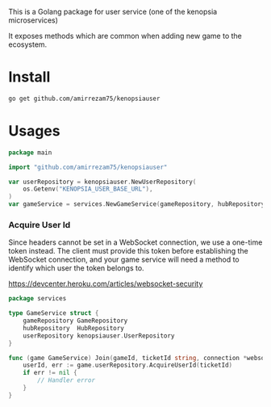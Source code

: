 This is a Golang package for user service (one of the kenopsia microservices)

It exposes methods which are common when adding new game to the ecosystem.

# Install

```bash
go get github.com/amirrezam75/kenopsiauser
```

# Usages

```go
package main

import "github.com/amirrezam75/kenopsiauser"

var userRepository = kenopsiauser.NewUserRepository(
	os.Getenv("KENOPSIA_USER_BASE_URL"),
)
var gameService = services.NewGameService(gameRepository, hubRepository, userRepository)
```

### Acquire User Id

Since headers cannot be set in a WebSocket connection, we use a one-time token instead. The client must provide this
token before establishing the WebSocket connection, and your game service will need a method to identify which user the
token belongs to.

https://devcenter.heroku.com/articles/websocket-security

```go
package services

type GameService struct {
	gameRepository GameRepository
	hubRepository  HubRepository
	userRepository kenopsiauser.UserRepository
}

func (game GameService) Join(gameId, ticketId string, connection *websocket.Conn) {
	userId, err := game.userRepository.AcquireUserId(ticketId)
	if err != nil {
		// Handler error
	}
}
```
